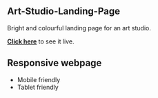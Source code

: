 ## Art-Studio-Landing-Page
Bright and colourful landing page for an art studio.

[**Click here**](https://mel0013.github.io/Art-Studio-Landing-Page/) to see it live.

## Responsive webpage
* Mobile friendly
* Tablet friendly

